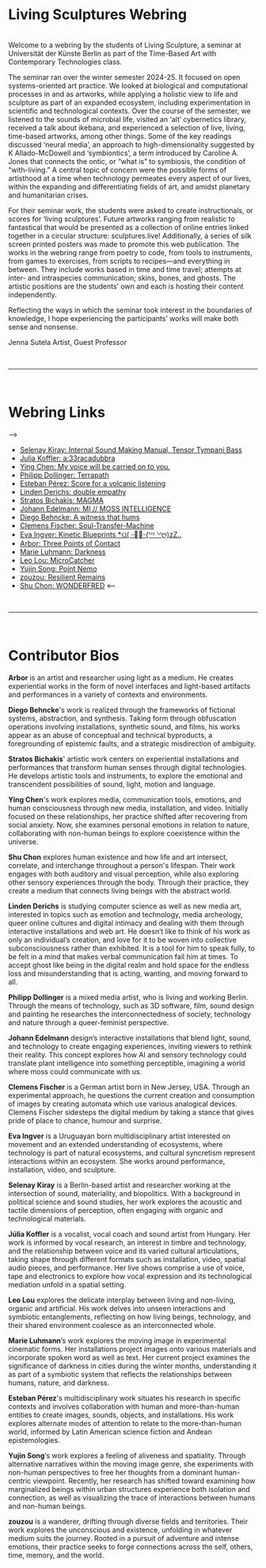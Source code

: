 Living Sculptures Webring
===
<br/>
Welcome to a webring by the students of Living Sculpture, a seminar at Universität der Künste Berlin as part of the Time-Based Art with Contemporary Technologies class.

The seminar ran over the winter semester 2024-25. It focused on open systems-oriented art practice. We looked at biological and computational processes in and as artworks, while applying a holistic view to life and sculpture as part of an expanded ecosystem, including experimentation in scientific and technological contexts. Over the course of the semester, we listened to the sounds of microbial life, visited an ‘alt’ cybernetics library, received a talk about ikebana, and experienced a selection of live, living, time-based artworks, among other things. Some of the key readings discussed ‘neural media’, an approach to high-dimensionality suggested by K Allado-McDowell and ‘symbiontics’, a term introduced by Caroline A. Jones that connects the ontic, or “what is” to symbiosis, the condition of “with-living.” A central topic of concern were the possible forms of artisthood at a time when technology permeates every aspect of our lives, within the expanding and differentiating fields of art, and amidst planetary and humanitarian crises.

For their seminar work, the students were asked to create instructionals, or scores for ‘living sculptures’. Future artworks ranging from realistic to fantastical that would be presented as a collection of online entries linked together in a circular structure: sculptures.live! Additionally, a series of silk screen printed posters was made to promote this web publication. The works in the webring range from poetry to code, from tools to instruments, from games to exercises, from scripts to recipes—and everything in between. They include works based in time and time travel; attempts at inter- and intraspecies communication; skins, bones, and ghosts. The artistic positions are the students’ own and each is hosting their content independently. 

Reflecting the ways in which the seminar took interest in the boundaries of knowledge, I hope experiencing the participants’ works will make both sense and nonsense.

Jenna Sutela
Artist, Guest Professor 

<br/><hr/><br/>

# Webring Links

-->
- [Selenay Kiray: Internal Sound Making Manual, Tensor Tympani Bass](https://seloseloselo1.github.io/Tensor-Tympani-Bass/)
- [Julia Koffler: a:33racadubbra](https://github.com/hoppjuliska/a-33racadubbra/blob/main/a33racadubbra.png?raw=true)
- [Ying Chen: My voice will be carried on to you.](https://drive.google.com/file/d/1BDyQOpnZsJvwywtpXmmewUoXyh48y1o4/preview)
- [Philipp Dollinger: Terrapath](https://zilion.xyz/terrapath.html)
- [Esteban Pérez: Score for a volcanic listening](https://drive.google.com/file/d/1_TPWO7Qr_8dfDxbF1qNfYqHTZib6he-T/preview)
- [Linden Derichs: double empathy](https://double-empathy.neocities.org)
- [Stratos Bichakis: MAGMA](https://www.stratosbichakis.com/magma)
- [Johann Edelmann: MI // MOSS INTELLIGENCE ](https://edelmaan.github.io/mossi/)
- [Diego Behncke: A witness that hums](https://diegobehncke.works/a-witness-that-hums)
- [Clemens Fischer: Soul-Transfer-Machine](https://miro.com/app/board/uXjVLj5giUE=/)
- [Eva Ingver: Kinetic Blueprints *ଘ( ᵕ꒶̮ᵕ(꒡ᵋ ꒡ღ)zZ‥](https://evaingver.github.io/images/)
- [Arbor: Three Points of Contact](https://www.derrekchow.com/three-points-of-contact)
- [Marie Luhmann: Darkness](https://Marie00000.github.io/Experience-of-Darkness/)
- [Leo Lou: MicroCatcher](https://leol0u.github.io/MicroCatcher-LL/)
- [Yujin Song: Point Nemo](https://files.catbox.moe/fcklqc.pdf)
- [zouzou: Resilient Remains](https://drive.google.com/file/d/1F9mBVXvq51o_BqMH9rjGgJaR_ZKU_pmH/preview)
- [Shu Chon: WONDERFRED](https://5ine-w.github.io/shuhu/WF205_e.pdf)
<--
<!-- - [text](url) -->
<!-- ^^ add/update your link here in the same form: "- [text](url)" -->

<br/><hr/><br/>

# Contributor Bios

**Arbor** is an artist and researcher using light as a medium. He creates experiential works in the form of novel interfaces and light-based artifacts and performances in a variety of contexts and environments.

**Diego Behncke**'s work is realized through the frameworks of fictional systems, abstraction, and synthesis. Taking form through obfuscation operations involving installations, synthetic sound, and films, his works appear as an abuse of conceptual and technical byproducts, a foregrounding of epistemic faults, and a strategic misdirection of ambiguity.

**Stratos Bichakis**' artistic work centers on experiential installations and performances that transform human senses through digital technologies. He develops artistic tools and instruments, to explore the emotional and transcendent possibilities of sound, light, motion and language.

**Ying Chen**'s work explores media, communication tools, emotions, and human consciousness through new media, installation, and video. Initially focused on these relationships, her practice shifted after recovering from social anxiety. Now, she examines personal emotions in relation to nature, collaborating with non-human beings to explore coexistence within the universe.

**Shu Chon** explores human existence and how life and art intersect, correlate, and interchange throughout a person's lifespan. Their work engages with both auditory and visual perception, while also exploring other sensory experiences through the body. Through their practice, they create a medium that connects living beings with the abstract world.

**Linden Derichs** is studying computer science as well as new media art, interested in topics such as emotion and technology, media archeology, queer online cultures and digital intimacy and dealing with them through interactive installations and web art. He doesn’t like to think of his work as only an individual’s creation, and love for it to be woven into collective subconsciousness rather than exhibited. It is a tool for him to speak fully, to be felt in a mind that makes verbal communication fail him at times. To accept ghost like being in the digital realm and hold space for the endless loss and misunderstanding that is acting, wanting, and moving forward to all.

**Philipp Dollinger** is a mixed media artist, who is living and working Berlin. Through the means of technology, such as 3D software, film, sound design and painting he researches the interconnectedness of society, technology and nature through a queer-feminist perspective.

**Johann Edelmann** design’s interactive installations that blend light, sound, and technology to create engaging experiences, inviting viewers to rethink their reality. This concept explores how AI and sensory technology could translate plant intelligence into something perceptible, imagining a world where moss could communicate with us.

**Clemens Fischer** is a German artist born in New Jersey, USA. Through an experimental approach, he questions the current creation and consumption of images by creating automata which use various analogical devices. Clemens Fischer sidesteps the digital medium by taking a stance that gives pride of place to chance, humour and surprise.

**Eva Ingver** is a Uruguayan born multidisciplinary artist interested on movement and an extended understanding of ecosystems, where technology is part of natural ecosystems, and cultural syncretism represent interactions within an ecosystem. She works around performance, installation, video, and sculpture.

**Selenay Kiray** is a Berlin-based artist and researcher working at the intersection of sound, materiality, and biopolitics. With a background in political science and sound studies, her work explores the acoustic and tactile dimensions of perception, often engaging with organic and technological materials.

**Júlia Koffler** is a vocalist, vocal coach and sound artist from Hungary. Her work is informed by vocal research, an interest in timbre and technology, and the relationship between voice and its varied cultural articulations, taking shape through different formats such as installation, video, spatial audio pieces, and performance. Her live shows comprise a use of voice, tape and electronics to explore how vocal expression and its technological mediation unfold in a spatial setting.

**Leo Lou** explores the delicate interplay between living and non-living, organic and artificial. His work delves into unseen interactions and symbiotic entanglements, reflecting on how living beings, technology, and their shared environment coalesce as an interconnected whole.

**Marie Luhmann**’s work explores the moving image in experimental cinematic forms. Her installations project images onto various materials and incorporate spoken word as well as text. Her current project examines the significance of darkness in cities during the winter months, understanding it as part of a symbiotic system that reflects the relationships between humans, nature, and darkness.

**Esteban Pérez**'s multidisciplinary work situates his research in specific contexts and involves collaboration with human and more-than-human entities to create images, sounds, objects, and installations. His work explores alternate modes of attention to relate to the more-than-human world, informed by Latin American science fiction and Andean epistemologies.

**Yujin Song**‘s work explores a feeling of aliveness and spatiality. Through alternative narratives within the moving image genre, she experiments with non-human perspectives to free her thoughts from a dominant human-centric viewpoint. Recently, her research has shifted toward examining how marginalized beings within urban structures experience both isolation and connection, as well as visualizing the trace of interactions between humans and non-human beings.

**zouzou** is a wanderer, drifting through diverse fields and territories. Their work explores the unconscious and existence, unfolding in whatever medium suits the journey. Rooted in a pursuit of adventure and intense emotions, their practice seeks to forge connections across the self, others, time, memory, and the world.


